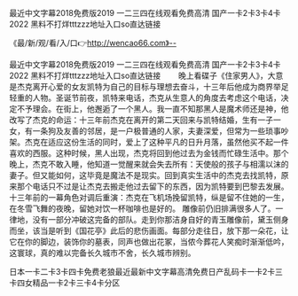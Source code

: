 最近中文字幕2018免费版2019
一二三四在线观看免费高清
国产一卡2卡3卡4卡2022
黑料不打烊tttzzz地址入口so直达链接


《最/新/观/看/入/口👉http://wencao66.com》--

最近中文字幕2018免费版2019
一二三四在线观看免费高清
国产一卡2卡3卡4卡2022
黑料不打烊tttzzz地址入口so直达链接
　　晚上看碟子《住家男人》，大意是杰克离开心爱的女友凯特为自己的目标与理想去奋斗，十三年后他成为商界举足轻重的人物。圣诞节前夜，凯特来电话，杰克从生意人的角度去考虑这个电话，决定不予理会。在街上，他邂逅了一个黑人。我一直不知那黑人是魔术师还是神，他改写了杰克的命运：十三年前杰克在离开的第二天回来与凯特结婚，生有一子一女，有一条狗及友善的邻居，是一户极普通的人家，夫妻深爱，但常为一些琐事吵架。杰克在适应这份生活的同时，爱上了这种平凡的日升月落，虽然他买不起一件喜欢的西服。这种时候，黑人出现，杰克将回到他过去为金钱而忙碌生活中。那个晚上，杰克不敢入睡，他知道一觉醒来就会失去所有：天使般的孩子与相濡以沫的妻子。但又能如何，这毕竟是魔法不是现实。回到真实生活中的杰克去找凯特，原来那个电话只不过是让杰克去搬走他过去留下的东西，因为凯特要到巴黎去发展。十三年前的一幕角色对调后重演：杰克在飞机场挽留凯特，纵是留不住她的一生，在冬雪飞舞的夜晚，留她对饮一杯咖啡也是好的。
雕像前仍旧排满很多人了。一律地，没有一部分冲破这完备的部队。走到你那洁身自好的青玉雕像前，黛玉侧身而坐，该当是听到《国花亭》此后的悲伤画面。每部分走往日，放下那一朵花，让它在你的脚边，装饰你的墓表，同声也做出花冢，当侬今葬花人笑痴时渐渐低吟，这寰球，真的难以完备长久城市不舍，长久城市辨别。





日本一卡二卡3卡四卡免费老狼最近最新中文字幕高清免费日产乱码卡一卡2卡三卡四女精品一卡2卡三卡4卡分区
